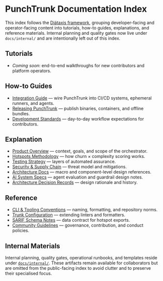 # PunchTrunk Documentation Index

This index follows the [Diátaxis framework](https://diataxis.fr/), grouping developer-facing and operator-facing content into tutorials, how-to guides, explanations, and reference materials. Internal planning and quality gates now live under `docs/internal/` and are intentionally left out of this index.

## Tutorials

- _Coming soon_: end-to-end walkthroughs for new contributors and platform operators.

## How-to Guides

- [Integration Guide](INTEGRATION_GUIDE.md) — wire PunchTrunk into CI/CD systems, ephemeral runners, and agents.
- [Releasing PunchTrunk](releasing.md) — publish binaries, containers, and offline bundles.
- [Development Standards](development/REPO_CONVENTIONS.md) — day-to-day workflow expectations for contributors.

## Explanation

- [Product Overview](overview.md) — context, goals, and scope of the orchestrator.
- [Hotspots Methodology](hotspots-methodology.md) — how churn × complexity scoring works.
- [Testing Strategy](testing-strategy.md) — layers of automated assurance.
- [Security & Supply Chain](security-supply-chain.md) — threat model and mitigations.
- [Architecture Docs](architecture/) — macro and component-level design references.
- [AI System Specs](ai/) — agent evaluation and guardrail design notes.
- [Architecture Decision Records](adr/) — design rationale and history.

## Reference

- [CLI & Tooling Conventions](CONVENTIONS.md) — naming, formatting, and repository norms.
- [Trunk Configuration](trunk-config.md) — extending linters and formatters.
- [SARIF Schema Notes](SARIF_SCHEMA.md) — data contract for hotspot exports.
- [Community Guidelines](community/GOVERNANCE.md) — governance, contribution, and conduct policies.

## Internal Materials

Internal planning, quality gates, operational runbooks, and templates reside under [`docs/internal/`](internal/). These artifacts remain available for collaborators but are omitted from the public-facing index to avoid clutter and to preserve their specialised focus.
